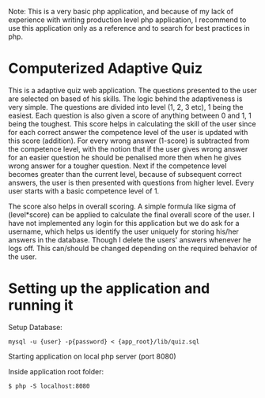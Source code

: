 Note: This is a very basic php application, and because of my lack of experience with writing production level php application, I recommend to use this application only as a reference and to search for best practices in php.

# Computerized Adaptive Quiz
This is a adaptive quiz web application. The questions presented to the user are selected on based of his skills. The logic behind the adaptiveness is very simple. The questions are divided into level (1, 2, 3 etc), 1 being the easiest. Each question is also given a score of anything between 0 and 1, 1 being the toughest. This score helps in calculating the skill of the user since for each correct answer the competence level of the user is updated with this score (addition). For every wrong answer (1-score) is subtracted from the competence level, with the notion that if the user gives wrong answer for an easier question he should be penalised more then when he gives wrong answer for a tougher question.
Next if the competence level becomes greater than the current level, because of subsequent correct answers, the user is then presented with questions from higher level. Every user starts with a basic competence level of 1.

The score also helps in overall scoring. A simple formula like sigma of (level*score) can be applied to calculate the final overall score of the user. I have not implemented any login for this application but we do ask for a username, which helps us identify the user uniquely for storing his/her answers in the database. Though I delete the users' answers whenever he logs off. This can/should be changed depending on the required behavior of the user.


# Setting up the application and running it

Setup Database:

	mysql -u {user} -p{password} < {app_root}/lib/quiz.sql


Starting application on local php server (port 8080)

Inside application root folder:

	$ php -S localhost:8080